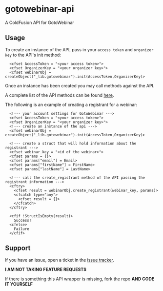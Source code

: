 # gotowebinar-api

A ColdFusion API for GotoWebinar

## Usage

To create an instance of the API, pass in your `access token` and `organizer key` to the API's init method:

```
  <cfset AccessToken = "<your access token>">
  <cfset OrganizerKey = "<your organizer key>">
  <cfset webinarObj = createObject("_lib.gotowebinar").init(AccessToken,OrganizerKey)>
```

Once an instance has been created you may call methods against the API.

A complete list of the API methods can be found [here][1].

The following is an example of creating a registrant for a webinar:

```
  <!--- your account settings for GotoWebinar --->
  <cfset AccessToken = "<your access token>">
  <cfset OrganizerKey = "<your organizer key>">
  <!--- create an instance of the api --->
  <cfset webinarObj = createObject("_lib.gotowebinar").init(AccessToken,OrganizerKey)>

  <!--- create a struct that will hold information about the registrant --->
  <cfset webinar_key = "<id of the webinar>">
  <cfset params = {}>
  <cfset params["email"] = Email>
  <cfset params["firstName"] = FirstName>
  <cfset params["lastName"] = LastName>
	
  <!--- call the create_registrant method of the API passing the registrant information --->
  <cftry>
    <cfset result = webinarObj.create_registrant(webinar_key, params)>
    <cfcatch type="any">
      <cfset result = {}>
    </cfcatch>
  </cftry>

  <cfif !StructIsEmpty(result)>
    Success!
  <cfelse>
    Failure
  </cfif>
```

## Support

If you have an issue, open a ticket in the [issue tracker][2].

**I AM NOT TAKING FEATURE REQUESTS**

If there is something this API wrapper is missing, fork the repo **AND CODE IT YOURSELF**

[1]: https://developer.citrixonline.com/api-overview/gotowebinar-rest-api
[2]: https://github.com/rip747/gotowebinar-api/issues